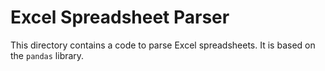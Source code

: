 # Excel Spreadsheet Parser
This directory contains a code to parse Excel spreadsheets. It is based on the `pandas` library.
